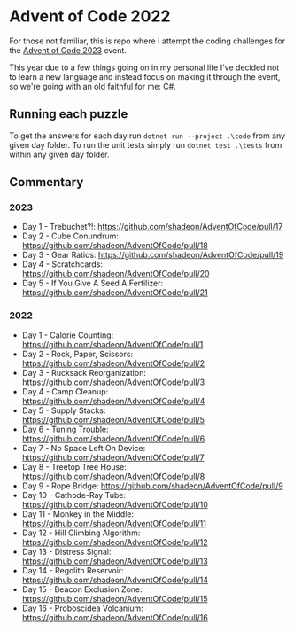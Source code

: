 # Advent of Code 2022

For those not familiar, this is repo where I attempt the coding challenges for the [Advent of Code 2023](https://adventofcode.com/2023/) event.

This year due to a few things going on in my personal life I've decided not to learn a new language and instead focus on making it through the event, so we're going with an old faithful for me: C#.

## Running each puzzle

To get the answers for each day run `dotnet run --project .\code` from any given day folder. To run the unit tests simply run `dotnet test .\tests` from within any given day folder.

## Commentary

### 2023

- Day 1 - Trebuchet?!: https://github.com/shadeon/AdventOfCode/pull/17
- Day 2 - Cube Conundrum: https://github.com/shadeon/AdventOfCode/pull/18
- Day 3 - Gear Ratios: https://github.com/shadeon/AdventOfCode/pull/19
- Day 4 - Scratchcards: https://github.com/shadeon/AdventOfCode/pull/20
- Day 5 - If You Give A Seed A Fertilizer: https://github.com/shadeon/AdventOfCode/pull/21

### 2022

- Day 1 - Calorie Counting: https://github.com/shadeon/AdventOfCode/pull/1
- Day 2 - Rock, Paper, Scissors: https://github.com/shadeon/AdventOfCode/pull/2
- Day 3 - Rucksack Reorganization: https://github.com/shadeon/AdventOfCode/pull/3
- Day 4 - Camp Cleanup: https://github.com/shadeon/AdventOfCode/pull/4
- Day 5 - Supply Stacks: https://github.com/shadeon/AdventOfCode/pull/5
- Day 6 - Tuning Trouble: https://github.com/shadeon/AdventOfCode/pull/6
- Day 7 - No Space Left On Device: https://github.com/shadeon/AdventOfCode/pull/7
- Day 8 - Treetop Tree House: https://github.com/shadeon/AdventOfCode/pull/8
- Day 9 - Rope Bridge: https://github.com/shadeon/AdventOfCode/pull/9
- Day 10 - Cathode-Ray Tube: https://github.com/shadeon/AdventOfCode/pull/10
- Day 11 - Monkey in the Middle: https://github.com/shadeon/AdventOfCode/pull/11
- Day 12 - Hill Climbing Algorithm: https://github.com/shadeon/AdventOfCode/pull/12
- Day 13 - Distress Signal: https://github.com/shadeon/AdventOfCode/pull/13
- Day 14 - Regolith Reservoir: https://github.com/shadeon/AdventOfCode/pull/14
- Day 15 - Beacon Exclusion Zone: https://github.com/shadeon/AdventOfCode/pull/15
- Day 16 - Proboscidea Volcanium: https://github.com/shadeon/AdventOfCode/pull/16
